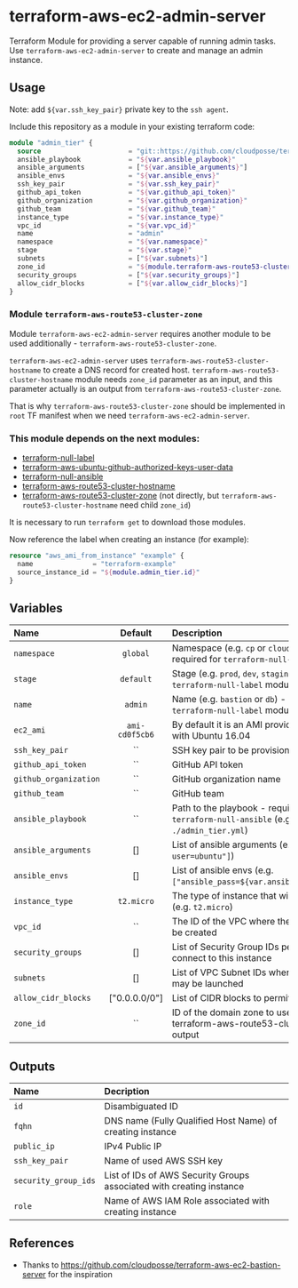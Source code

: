 # terraform-aws-ec2-admin-server

Terraform Module for providing a server capable of running admin tasks. Use `terraform-aws-ec2-admin-server` to create and manage an admin instance.

## Usage

Note: add `${var.ssh_key_pair}` private key to the `ssh agent`.

Include this repository as a module in your existing terraform code:

```terraform
module "admin_tier" {
  source                      = "git::https://github.com/cloudposse/terraform-aws-ec2-admin-server.git?ref=master"
  ansible_playbook            = "${var.ansible_playbook}"
  ansible_arguments           = ["${var.ansible_arguments}"]
  ansible_envs                = "${var.ansible_envs}"
  ssh_key_pair                = "${var.ssh_key_pair}"
  github_api_token            = "${var.github_api_token}"
  github_organization         = "${var.github_organization}"
  github_team                 = "${var.github_team}"
  instance_type               = "${var.instance_type}"
  vpc_id                      = "${var.vpc_id}"
  name                        = "admin"
  namespace                   = "${var.namespace}"
  stage                       = "${var.stage}"
  subnets                     = ["${var.subnets}"]
  zone_id                     = "${module.terraform-aws-route53-cluster-zone.zone_id}"
  security_groups             = ["${var.security_groups}"]
  allow_cidr_blocks           = ["${var.allow_cidr_blocks}"]
}

```

### Module `terraform-aws-route53-cluster-zone`

Module `terraform-aws-ec2-admin-server` requires another module to be used additionally - `terraform-aws-route53-cluster-zone`.

`terraform-aws-ec2-admin-server` uses `terraform-aws-route53-cluster-hostname` to create a DNS record for created host. `terraform-aws-route53-cluster-hostname` module needs `zone_id` parameter as an input, and this parameter actually is an output from `terraform-aws-route53-cluster-zone`.

That is why `terraform-aws-route53-cluster-zone` should be implemented in `root` TF manifest when we need `terraform-aws-ec2-admin-server`.


### This module depends on the next modules:

* [terraform-null-label](https://github.com/cloudposse/terraform-null-label)
* [terraform-aws-ubuntu-github-authorized-keys-user-data](https://github.com/cloudposse/terraform-aws-ubuntu-github-authorized-keys-user-data)
* [terraform-null-ansible](https://github.com/cloudposse/terraform-null-ansible)
* [terraform-aws-route53-cluster-hostname](https://github.com/cloudposse/terraform-aws-route53-cluster-hostname)
* [terraform-aws-route53-cluster-zone](https://github.com/cloudposse/terraform-aws-route53-cluster-zone) (not directly, but `terraform-aws-route53-cluster-hostname` need child `zone_id`)

It is necessary to run `terraform get` to download those modules.

Now reference the label when creating an instance (for example):
```terraform
resource "aws_ami_from_instance" "example" {
  name               = "terraform-example"
  source_instance_id = "${module.admin_tier.id}"
}
```

## Variables

|  Name                           |  Default       |  Description                                                                                  | Required|
|:--------------------------------|:--------------:|:----------------------------------------------------------------------------------------------|:-------:|
| `namespace`                     | `global`       | Namespace (e.g. `cp` or `cloudposse`) - required for `terraform-null-label` module            | Yes     |
| `stage`                         | `default`      | Stage (e.g. `prod`, `dev`, `staging` - required for `terraform-null-label` module             | Yes     |
| `name`                          | `admin`        | Name  (e.g. `bastion` or `db`) - required for `terraform-null-label` module                   | Yes     |
| `ec2_ami`                       | `ami-cd0f5cb6` | By default it is an AMI provided by Amazon with Ubuntu 16.04                                  | No      |
| `ssh_key_pair`                  | ``             | SSH key pair to be provisioned on instance                                                    | Yes     |
| `github_api_token`              | ``             | GitHub API token                                                                              | Yes     |
| `github_organization`           | ``             | GitHub organization name                                                                      | Yes     |
| `github_team`                   | ``             | GitHub team                                                                                   | Yes     |
| `ansible_playbook`              | ``             | Path to the playbook - required for `terraform-null-ansible` (e.g. `./admin_tier.yml`)        | Yes     |
| `ansible_arguments`             | []             | List of ansible arguments (e.g. `["--user=ubuntu"]`)                                          | No      |
| `ansible_envs`                  | []             | List of ansible envs (e.g. `["ansible_pass=${var.ansible_password}"]`)                        | Yes     |
| `instance_type`                 | `t2.micro`     | The type of instance that will be created (e.g. `t2.micro`)                                   | No      |
| `vpc_id`                        | ``             | The ID of the VPC where the instance will be created                                          | Yes     |
| `security_groups`               | []             | List of Security Group IDs permitted to connect to this instance                              | Yes     |
| `subnets`                       | []             | List of VPC Subnet IDs where the instance may be launched                                     | Yes     |
| `allow_cidr_blocks`             | ["0.0.0.0/0"]  | List of CIDR blocks to permit SSH access                                                      | No      |
| `zone_id`                       | ``             | ID of the domain zone to use - is a result of terraform-aws-route53-cluster-zone output       | Yes     |

## Outputs

| Name                 | Decription                                                           |
|:---------------------|:---------------------------------------------------------------------|
| `id`                 | Disambiguated ID                                                     |
| `fqhn`               | DNS name (Fully Qualified Host Name) of creating instance            |
| `public_ip`          | IPv4 Public IP                                                       |
| `ssh_key_pair`       | Name of used AWS SSH key                                             |
| `security_group_ids` | List of IDs of AWS Security Groups associated with creating instance |
| `role`               | Name of AWS IAM Role associated with creating instance               |


## References
* Thanks to https://github.com/cloudposse/terraform-aws-ec2-bastion-server for the inspiration




